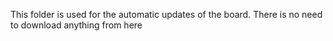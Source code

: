 This folder is used for the automatic updates of the board.
There is no need to download anything from here
